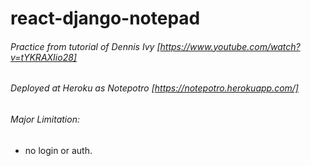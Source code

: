 # react-django-notepad

###### Practice from tutorial of Dennis Ivy [https://www.youtube.com/watch?v=tYKRAXIio28]
###### Deployed at Heroku as Notepotro [https://notepotro.herokuapp.com/] 
###### Major Limitation: 
- no login or auth. 
